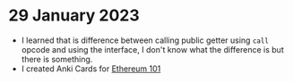 # 29 January 2023

-   I learned that is difference between calling public getter using `call` opcode and using the interface, I don't know what the difference is but there is something.
-   I created Anki Cards for [Ethereum 101](https://github.com/therealharpaljadeja/web3-developer-anki-cards)
